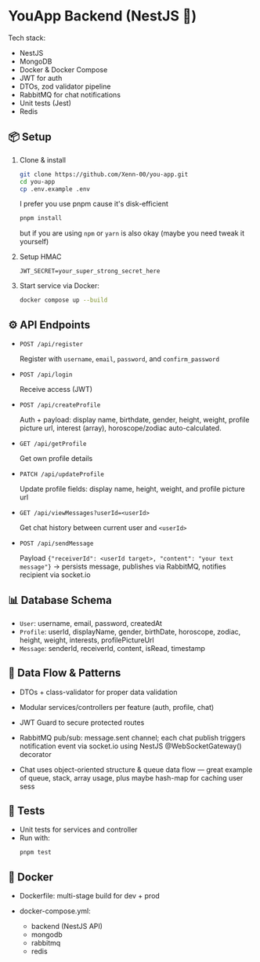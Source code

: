 # YouApp Backend (NestJS 🚀)
Tech stack:
- NestJS
- MongoDB
- Docker & Docker Compose
- JWT for auth
- DTOs, zod validator pipeline
- RabbitMQ for chat notifications
- Unit tests (Jest)
- Redis

## 📦 Setup
1. Clone & install
   
   ```bash
   git clone https://github.com/Xenn-00/you-app.git
   cd you-app
   cp .env.example .env
   ```
   I prefer you use pnpm cause it's disk-efficient
   
   ```bash
   pnpm install
   ```
   but if you are using `npm` or `yarn` is also okay (maybe you need tweak it yourself)
3. Setup HMAC
   
   ```env
   JWT_SECRET=your_super_strong_secret_here
   ```
4. Start service via Docker:

   ```bash
   docker compose up --build
   ```

## ⚙️ API Endpoints

- `POST /api/register`

  Register with `username`, `email`, `password`, and `confirm_password`

- `POST /api/login`

  Receive access (JWT)

- `POST /api/createProfile`

  Auth + payload: display name, birthdate, gender, height, weight, profile picture url, interest (array), horoscope/zodiac auto-calculated.

- `GET /api/getProfile`

  Get own profile details

- `PATCH /api/updateProfile`

  Update profile fields: display name, height, weight, and profile picture url

- `GET /api/viewMessages?userId=<userId>`

  Get chat history between current user and `<userId>`

- `POST /api/sendMessage`

  Payload `{"receiverId": <userId target>, "content": "your text message"}` -> persists message, publishes via RabbitMQ, notifies recipient via socket.io

## 📊 Database Schema
-  `User`: username, email, password, createdAt
-  `Profile`: userId, displayName, gender, birthDate, horoscope, zodiac, height, weight, interests, profilePictureUrl
-  `Message`: senderId, receiverId, content, isRead, timestamp

## 🔄 Data Flow & Patterns

- DTOs + class-validator for proper data validation

- Modular services/controllers per feature (auth, profile, chat)

- JWT Guard to secure protected routes

- RabbitMQ pub/sub: message.sent channel; each chat publish triggers notification event via socket.io using NestJS @WebSocketGateway() decorator

- Chat uses object-oriented structure & queue data flow — great example of queue, stack, array usage, plus maybe hash-map for caching user sess

## 🧪 Tests 
- Unit tests for services and controller
- Run with:
  ```bash
  pnpm test
  ```

## 🐳 Docker

- Dockerfile: multi-stage build for dev + prod

- docker-compose.yml:
  - backend (NestJS API)
  - mongodb
  - rabbitmq
  - redis
  
